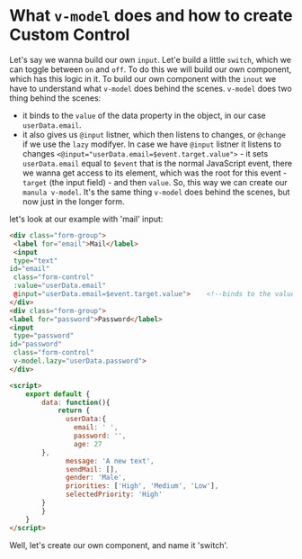 # What `v-model` does and how to create Custom Control

Let's say we wanna build our own `input`. Let'e build a little `switch`, which we can toggle between `on` and `off`. To do this we will build our own component, which has this logic in it. To build our own component with the `inout` we have to understand what `v-model` does behind the scenes. 
`v-model` does two thing behind the scenes:
* it binds to the `value` of the data property in the object, in our case `userData.email`.   
* it also gives us `@input` listner, which then listens to changes, or `@change` if we use the `lazy` modifyer. In case we have `@input` listner it listens to changes `<@input="userData.email=$event.target.value">` - it sets `userData.email` equal to `$event` that is the normal JavaScript event, there we wanna get access to its element, which was the root for this event - `target` (the input field) - and then `value`. So, this way we can create our `manula v-model`. It's the same thing `v-model` does behind the scenes, but now just in the longer form. 

let's look at our example with 'mail' input:

```html
<div class="form-group">
 <label for="email">Mail</label>
 <input
 type="text"
id="email"
 class="form-control"
 :value="userData.email"      
 @input="userData.email=$event.target.value">    <!--binds to the value, listens to changes-->  
</div>
<div class="form-group">
<label for="password">Password</label>
<input
 type="password"
id="password"
 class="form-control"
 v-model.lazy="userData.password">     
</div>

<script>
    export default {
        data: function(){
            return {
              userData:{         
                email: ' ',
                password: '', 
                age: 27
        },
              message: 'A new text',
              sendMail: [],
              gender: 'Male',
              priorities: ['High', 'Medium', 'Low'],
              selectedPriority: 'High' 
        }
        }
    }
</script>
```

Well, let's create our own component, and name it 'switch'. 